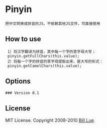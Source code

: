 Pinyin
=========
	把中文转换成拼音的JS，不依赖其他JS文件，可直接使用
How to use
----------

	 1）将汉字翻译为拼音，其中每一个字的首字母大写；
	 pinyin.getFullChars(this.value);
	 2）将每一个字的拼音的首字母提取出来，是大写的形式：
	 pinyin.getCamelChars(this.value);

Options
-------

	### Version 0.1

License
-------

MIT License. Copyright 2008-2010 [Bill Lue](http://moodemo.appspot.com/).
